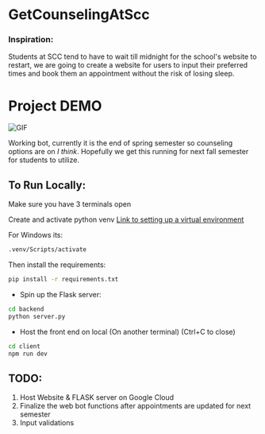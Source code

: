 # GetCounselingAtScc
### Inspiration: 
Students at SCC tend to have to wait till midnight for the school's website to restart, we are going to create a website for users to input their preferred times and book them an appointment without the risk of losing sleep.

# Project DEMO
![GIF]([https://github.com/EdwardChhun/GetCounselingAtScc/blob/main/2024-05-2719-24-02-Trim-ezgif.com-video-to-gif-converter.gif](https://github.com/EdwardChhun/GetCounselingAtScc/blob/main/media/2024-05-2719-24-02-Trim-ezgif.com-video-to-gif-converter.gif))

Working bot, currently it is the end of spring semester so counseling options are on *I think*. Hopefully we get this running for next fall semester for students to utilize.

## To Run Locally:

Make sure you have 3 terminals open

Create and activate python venv [Link to setting up a virtual environment](https://python.land/virtual-environments/virtualenv)

For Windows its:

```bash
.venv/Scripts/activate
```
Then install the requirements:
```bash
pip install -r requirements.txt
```

- Spin up the Flask server:
```bash
cd backend
python server.py
```

- Host the front end on local (On another terminal) (Ctrl+C to close)
```bash
cd client
npm run dev
```

## TODO:
1. Host Website & FLASK server on Google Cloud
2. Finalize the web bot functions after appointments are updated for next semester
3. Input validations
